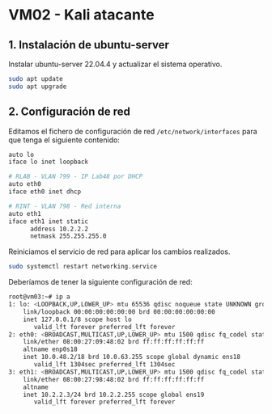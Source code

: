 # VM02 - Kali atacante
## 1. Instalación de ubuntu-server
Instalar ubuntu-server 22.04.4 y actualizar el sistema operativo.
```bash
sudo apt update
sudo apt upgrade
```

## 2. Configuración de red
Editamos el fichero de configuración de red `/etc/network/interfaces` para que tenga el siguiente contenido:
```bash
auto lo
iface lo inet loopback

# RLAB - VLAN 799 - IP Lab48 por DHCP
auto eth0
iface eth0 inet dhcp

# RINT - VLAN 798 - Red interna
auto eth1
iface eth1 inet static
      address 10.2.2.2
      netmask 255.255.255.0
```

Reiniciamos el servicio de red para aplicar los cambios realizados.
```bash
sudo systemctl restart networking.service
```

Deberíamos de tener la siguiente configuración de red:
```bash
root@vm03:~# ip a
1: lo: <LOOPBACK,UP,LOWER_UP> mtu 65536 qdisc noqueue state UNKNOWN group default qlen 1000
    link/loopback 00:00:00:00:00:00 brd 00:00:00:00:00:00
    inet 127.0.0.1/8 scope host lo
       valid_lft forever preferred_lft forever
2: eth0: <BROADCAST,MULTICAST,UP,LOWER_UP> mtu 1500 qdisc fq_codel state UP group default qlen 1000
    link/ether 08:00:27:09:48:02 brd ff:ff:ff:ff:ff:ff
    altname enp0s18
    inet 10.0.48.2/18 brd 10.0.63.255 scope global dynamic ens18
       valid_lft 1304sec preferred_lft 1304sec
3: eth1: <BROADCAST,MULTICAST,UP,LOWER_UP> mtu 1500 qdisc fq_codel state UP group default qlen 1000
    link/ether 08:00:27:98:48:02 brd ff:ff:ff:ff:ff:ff
    altname 
    inet 10.2.2.3/24 brd 10.2.2.255 scope global ens19
       valid_lft forever preferred_lft forever
```